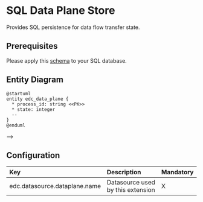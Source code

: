 # SQL Data Plane Store

Provides SQL persistence for data flow transfer state.

## Prerequisites

Please apply this [schema](src/main/resources/schema.sql) to your SQL database.

## Entity Diagram

```plantuml
@startuml
entity edc_data_plane {
  * process_id: string <<PK>>
  * state: integer
  --
}
@enduml

```

-->

## Configuration

| Key                           | Description                       | Mandatory | 
|:------------------------------|:----------------------------------|-----------|
| edc.datasource.dataplane.name | Datasource used by this extension | X         |
